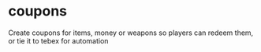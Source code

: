 # coupons
Create coupons for items, money or weapons so players can redeem them, or tie it to tebex for automation

